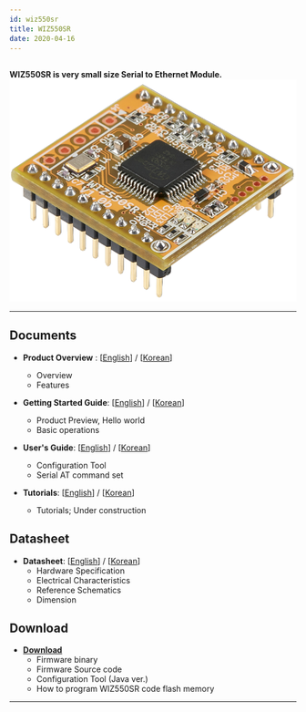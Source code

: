```yaml
---
id: wiz550sr
title: WIZ550SR
date: 2020-04-16
---
```


##

**WIZ550SR is very small size Serial to Ethernet Module.**
![WIZ550SR](/img/products/wiz550sr/wiz550sr_ds/wiz550sr.png)

-----

## Documents

  - **Product Overview** :
    [[English](Overview-EN)] /
    [[Korean](Overview-KO)]
      - Overview
      - Features

  - **Getting Started Guide**:
    [[English](getting_started-EN)] /
    [[Korean](getting_started-KO)]
      - Product Preview, Hello world
      - Basic operations

  - **User's Guide**:
    [[English](User's_Manual(Programmer's_Guide)-EN)] /
    [[Korean](User's_Manual(Programmer's_Guide)-KO)]
      - Configuration Tool
      - Serial AT command set

  - **Tutorials**:
    [[English](ATcommand_Tutorial-EN)] /
    [[Korean](ATcommand_Tutorial-KO)]
      - Tutorials; Under construction

## Datasheet

  - **Datasheet**: 
  [[English](datasheet_hardware_spec_characteristics-EN)] /
    [[Korean](datasheet_hardware_spec_characteristics-KO)] 
     - Hardware Specification
     - Electrical Characteristics
     - Reference Schematics
     - Dimension

## Download

  - **[Download](Download)**
      - Firmware binary
      - Firmware Source code 
      - Configuration Tool (Java ver.)
      - How to program WIZ550SR code flash memory

-----
